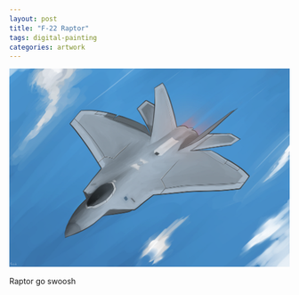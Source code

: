 ```yaml
---
layout: post
title: "F-22 Raptor"
tags: digital-painting
categories: artwork
---
```


![F22 Raptor artwork](/assets/f22-raptor.png)

Raptor go swoosh

